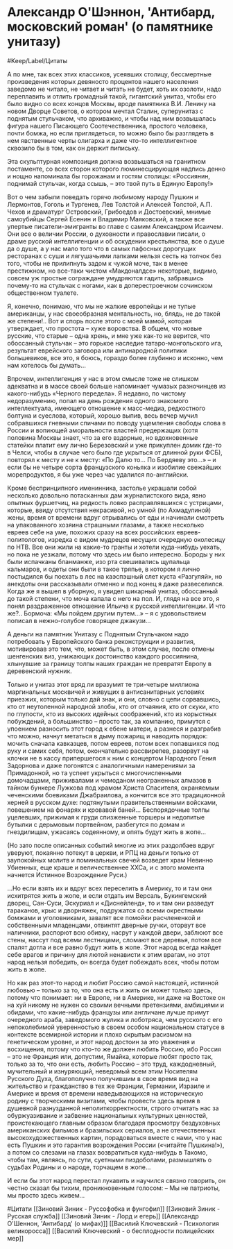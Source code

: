 # Александр О'Шэннон, 'Антибард, московский роман' (о памятнике унитазу)

#Keep/Label/Цитаты

А по мне, так всех этих классиков, усеявших столицу, бессмертные произведения которых девяносто процентов нашего населения заведомо не читало, не читает и читать не будет, хоть их озолоти, надо переплавить и отлить громадный такой, гигантский унитаз, чтобы его было видно со всех концов Москвы, вроде памятника В.И. Ленину на новом Дворце Советов, о котором мечтал Сталин, суперунитаз с поднятым стульчаком, что архиважно, и чтобы над ним возвышалась фигура нашего Писающего Соотечественника, простого человека, почти бомжа, но если приглядеться, то можно было бы разглядеть в нем явственные черты олигарха и даже что-то интеллигентное сквозило бы в том, как он держит пипиську.

Эта скульптурная композиция должна возвышаться на гранитном постаменте, со всех сторон которого люминесцирующая надпись денно и нощно напоминала бы горожанам и гостям столицы: «Россиянин, поднимай стульчак, когда ссышь, – это твой путь в Единую Европу!»

Вот о чем забыли поведать горячо любимому народу Пушкин и Лермонтов, Гоголь и Тургенев, Лев Толстой и Алексей Толстой, А.П. Чехов и драматург Островский, Грибоедов и Достоевский, мнимые самоубийцы Сергей Есенин и Владимир Маяковский, а также все упертые писатели-эмигранты во главе с самим Александром Исаичем. Они все о величии России, о духовности и православии писали, о драме русской интеллигенции и об оскудении крестьянства, все о душе да о душе, а у нас мало того что в самых пафосных дорогущих ресторанах с суши и лягушачьими лапками нельзя сесть на толчок без того, чтобы не прилипнуть задом к чужой моче, так в менее престижном, но все-таки чистом «Макдоналдсе» некоторые, видимо, совсем уж простые сограждане умудряются гадить, забравшись почему-то на стульчак с ногами, как в доперестроечном сочинском общественном туалете.

Я, конечно, понимаю, что мы не жалкие европейцы и не тупые американцы, у нас своеобразная ментальность, но, блядь, не до такой же степени!.. Вот и спорь после этого с моей мамой, которая утверждает, что простота – хуже воровства. В общем, что новые русские, что старые – одна хрень, и мне уже как-то не верится, что обоссанный стульчак – это горькое наследие татаро-монгольского ига, результат еврейского заговора или антинародной политики большевиков, все это, я боюсь, гораздо более глубинно и исконно, чем нам хотелось бы думать…

Впрочем, интеллигенция у нас в этом смысле тоже не слишком адекватна и в массе своей больше напоминает чумазых разночинцев из какого-нибудь «Черного передела». Я недавно, по чистому недоразумению, попал на день рождения одного знакомого интеллектуала, имеющего отношение к масс-медиа, редкостного болтуна и суеслова, который, хорошо выпив, весь вечер мучил собравшихся гневными спичами по поводу ущемления свободы слова в России и вопиющей аморальности властей предержащих (хотя половина Москвы знает, что за его вздорные, но вдохновенные статейки платит ему лично Березовский и уже прикуплен домик где-то в Челси, чтобы в случае чего было где укрыться от длинной руки ФСБ), повторял к месту и не к месту: «По Далю то… По Бердяеву это…» – и если бы не четыре сорта французского коньяка и изобилие свежайших морепродуктов, я бы уже через час удалился по-английски.

Кроме беспринципного именинника, застолье украшали собой несколько довольно потасканных дам журналистского вида, явно опытных фуршетчиц, на редкость ловко расправлявшихся с устрицами, которые, ввиду отсутствия некрасивой, но умной (по Ахмадулиной) жены, время от времени вдруг отрывались от еды и начинали смотреть на упакованного хозяина страшными глазами, а также несколько евреев себе на уме, похожих сразу на всех российских евреев-политологов, изредка с видом мудрецов несущих очередную околесицу по НТВ. Все они жили на какие-то гранты и хотели куда-нибудь уехать, но пока не уезжали, потому что здесь им было интересно. Бороды у них были испачканы бланманже, изо рта свешивались щупальца кальмаров, и одеты они были в такое тряпье, в котором я лично постыдился бы поехать в лес на каэспэшный слет куста «Разгуляй», но анекдоты они рассказывали отменно и под конец я даже развеселился. Когда же я вышел в уборную, я увидел шикарный унитаз, обоссанный до такой степени, что моча капала с него на пол. И, глядя на все это, я понял раздраженное отношение Ильича к русской интеллигенции. И что же?.. Бормоча: «Мы пойдем другим путем…» – я с удовольствием пописал в нежно-голубое говорящее джакузи…

А деньги на памятник Унитазу с Поднятым Стульчаком надо потребовать у Европейского банка реконструкции и развития, мотивировав это тем, что, может быть, в этом случае, после отмены шенгенских виз, унижающих достоинство каждого россиянина, хлынувшие за границу толпы наших граждан не превратят Европу в деревенский нужник.

Только и унитаз этот вряд ли вразумит те три-четыре миллиона маргинальных москвичей и живущих в антисанитарных условиях приезжих, которым только дай знак, и они, словно с цепи сорвавшись, кто от неутоленной народной злобы, кто от отчаяния, кто от скуки, кто по глупости, кто из высоких идейных соображений, кто из корыстных побуждений, а большинство – просто так, за компанию, примутся с упоением разносить этот город к ебене матери, а разнеся и разграбив что можно, начнут метаться в дыму пожарищ и наводить порядок: мочить сначала кавказцев, потом евреев, потом всех попавшихся под руку и самих себя, потом, окончательно рассвирепев, разорвут на клочки не в кассу припершегося к ним с концертом Народного Гения Задорнова и даже погонятся с аналогичными намерениями за Примадонной, но та успеет укрыться с многочисленными домочадцами, приживалами и чемоданом неограненных алмазов в тайном бункере Лужкова под храмом Христа Спасителя, охраняемым чеченскими боевиками Джабраилова, а кончится все это традиционной херней в русском духе: подтянутыми правительственными войсками, повешением на фонарях и кровавой баней… Беспорядочные толпы уцелевших, прижимая к груди спизженные торшеры и недопитые бутылки с дерьмовым портвейном, разбегутся по домам и гнездилищам, ужасаясь содеянному, и опять будут жить в жопе…

(Но зато после описанных событий многие из этих раздолбаев вдруг уверуют, покаянно потекут в церкви, и РПЦ на деньги только от заупокойных молитв и поминальных свечей возведет храм Невинно Убиенных, еще краше и величественнее ХХСа, и с этого момента начнется Истинное Возрождение Руси.)

…Но если взять их и вдруг всех переселить в Америку, то и там они исхитрятся жить в жопе, и если отдать им Версаль, Букингемский дворец, Сан-Суси, Эскуриал и «Диснейленд», то и там они разведут тараканов, крыс и дворняжек, подружатся со всеми окрестными бомжами и уголовниками, завалят все помойки расчлененкой и собственными младенцами, отвинтят дверные ручки, оторвут все наличники, распорют всю обивку, насрут у каждой двери, заблюют все стены, нассут под всеми лестницами, сломают все деревья, потом все спалят дотла и все равно будут жить в жопе.
Этот народ всегда найдет себе врагов и причину для лютой ненависти к этим врагам, но этот народ нельзя победить, он всегда будет побеждать всех, чтобы потом жить в жопе.

Но как раз этот-то народ и любит Россию самой настоящей, истинной любовью – только за то, что она есть и жить он может только здесь, потому что понимает: ни в Европе, ни в Америке, ни даже на Востоке он на хуй никому не нужен со своими вечными претензиями, амбициями и обидами, что какие-нибудь французы или англичане лучше примут очередного араба, заведомого жулика и лоботряса, чем русского с его непоколебимой уверенностью в своем особом национальном статусе в контексте всемирной истории и плохо скрытым расизмом на генетическом уровне, и этот народ достоин за это уважения и восхищения, потому что кто-то же должен любить Россию, ибо Россия – это не Франция или, допустим, Ямайка, которые любят просто так, только за то, что они есть, любить Россию – это труд, каждодневный, мучительный и изнуряющий, неведомый всем этим Носителям Русского Духа, благополучно получившим в свое время вид на жительство и гражданство в тех же Франции, Германии, Израиле и Америке и время от времени наведывающихся на историческую родину с творческими визитами, чтобы провести здесь время в душевной разнузданной неполиткорректности, строго отчитать нас за обуржуазивание и забвение национальных культурных ценностей, проистекающего главным образом благодаря просмотру бездуховных американских фильмов и бразильских сериалов, а не отечественных высокохудожественных картин, порадоваться вместе с нами, что у нас есть Пушкин и это гарантия возрождения России («читайте Пушкина!»), а потом со слезами на глазах возвратиться куда-нибудь в Такомо, чтобы там, являясь, по сути, суетными пиздоболами, размышлять о судьбах Родины и о народе, торчащем в жопе…

И если бы этот народ перестал лукавить и научился связно говорить, он честно сказал бы тихим, проникновенным голосом:
– Мы не патриоты, мы просто здесь живем…

#Цитати
[[Зиновий Зиник - Руссофобка и фунгофил]]
[[Зиновий Зиник - Русская служба]]
[[Зиновий Зиник - Лорд и егерь]]
[[Александр О'Шеннон, 'Антибард' (о мифах)]]
[[Василий Ключевский - Психология великоросса]]
[[Василий Ключевский - о бесплодности полицейских мер]]